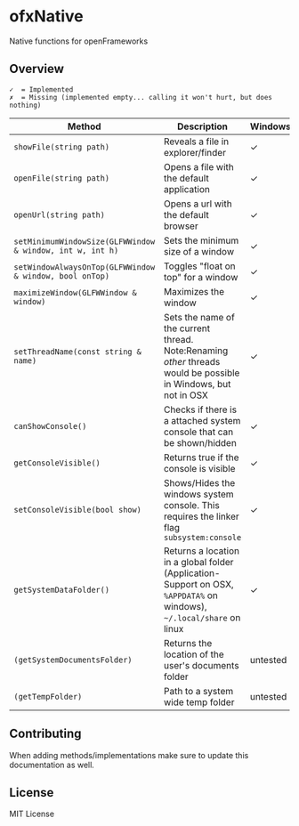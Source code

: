 # ofxNative


Native functions for openFrameworks


## Overview


	✓  = Implemented
	✗  = Missing (implemented empty... calling it won't hurt, but does nothing)



Method|Description|Windows|OSX|Linux
-------|------------------|---|---|---
`showFile(string path)`|Reveals a file in explorer/finder|✓|✓|✓
`openFile(string path)`|Opens a file with the default application|✓|✓|✓
`openUrl(string path)`|Opens a url with the default browser|✓|✓|✓
`setMinimumWindowSize(GLFWWindow & window, int w, int h)`|Sets the minimum size of a window|✓|✓|✗
`setWindowAlwaysOnTop(GLFWWindow & window, bool onTop)`|Toggles "float on top" for a window|✓|✓|✗
`maximizeWindow(GLFWWindow & window)`|Maximizes the window|✓|✓|✗
`setThreadName(const string & name)`|Sets the name of the current thread. Note:Renaming _other_ threads would be possible in Windows, but not in OSX|✓|✓|✗
`canShowConsole()`|Checks if there is a attached system console that can be shown/hidden|✓|✗|✗
`getConsoleVisible()`|Returns true if the console is visible|✓|✗|✗
`setConsoleVisible(bool show)`|Shows/Hides the windows system console. This requires the linker flag `subsystem:console`|✓|✗|✗
`getSystemDataFolder()`|Returns a location in a global folder (Application-Support on OSX, `%APPDATA%` on windows), `~/.local/share` on linux|✓|✓|✓
`(getSystemDocumentsFolder)`|Returns the location of the user's documents folder|untested|✓|missing
`(getTempFolder)`|Path to a system wide temp folder|untested|✓|untested

## Contributing

When adding methods/implementations make sure to update this documentation as well.

## License

MIT License
